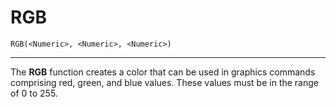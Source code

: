 # RGB

```
RGB(<Numeric>, <Numeric>, <Numeric>)
```

---

The **RGB** function creates a color that can be used in graphics commands
comprising red, green, and blue values. These values must be in the range of 0 to 255.
